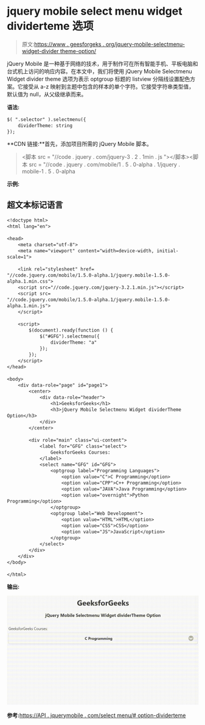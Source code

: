 # jquery mobile select menu widget dividerteme 选项

> 原文:[https://www . geesforgeks . org/jquery-mobile-selectmenu-widget-divider theme-option/](https://www.geeksforgeeks.org/jquery-mobile-selectmenu-widget-dividertheme-option/)

jQuery Mobile 是一种基于网络的技术，用于制作可在所有智能手机、平板电脑和台式机上访问的响应内容。在本文中，我们将使用 jQuery Mobile Selectmenu Widget divider theme 选项为表示 optgroup 标题的 listview 分隔线设置配色方案。它接受从 a-z 映射到主题中包含的样本的单个字符。它接受字符串类型值，默认值为 null，从父级继承而来。

**语法:**

```
$( ".selector" ).selectmenu({
    dividerTheme: string
});
```

**CDN 链接:**首先，添加项目所需的 jQuery Mobile 脚本。

> <脚本 src = "//code . jquery . com/jquery-3 . 2 . 1min . js "></脚本><脚本 src = "//code . jquery . com/mobile/1 . 5 . 0-alpha . 1/jquery . mobile-1 . 5 . 0-alpha

**示例:**

## 超文本标记语言

```
<!doctype html>
<html lang="en">

<head>
    <meta charset="utf-8">
    <meta name="viewport" content="width=device-width, initial-scale=1">

    <link rel="stylesheet" href=
"//code.jquery.com/mobile/1.5.0-alpha.1/jquery.mobile-1.5.0-alpha.1.min.css">
    <script src="//code.jquery.com/jquery-3.2.1.min.js"></script>
    <script src=
"//code.jquery.com/mobile/1.5.0-alpha.1/jquery.mobile-1.5.0-alpha.1.min.js">
    </script>

    <script>
        $(document).ready(function () {
            $("#GFG").selectmenu({
                dividerTheme: "a"
            });
        });
    </script>
</head>

<body>
    <div data-role="page" id="page1">
        <center>
            <div data-role="header">
                <h1>GeeksforGeeks</h1>
                <h3>jQuery Mobile Selectmenu Widget dividerTheme Option</h3>
            </div>
        </center>

        <div role="main" class="ui-content">
            <label for="GFG" class="select">
                GeeksforGeeks Courses:
            </label>
            <select name="GFG" id="GFG">
                <optgroup label="Programming Languages">
                    <option value="C">C Programming</option>
                    <option value="CPP">C++ Programming</option>
                    <option value="JAVA">Java Programming</option>
                    <option value="overnight">Python Programming</option>
                </optgroup>
                <optgroup label="Web Development">
                    <option value="HTML">HTML</option>
                    <option value="CSS">CSS</option>
                    <option value="JS">JavaScript</option>
                </optgroup>
            </select>
        </div>
    </div>
</body>

</html>
```

**输出:**

![](img/ca605a5cc64a3244525d91a78d1627bb.png)

**参考:**[https://API . jquerymobile . com/select menu/# option-dividerteme](https://api.jquerymobile.com/selectmenu/#option-dividerTheme)